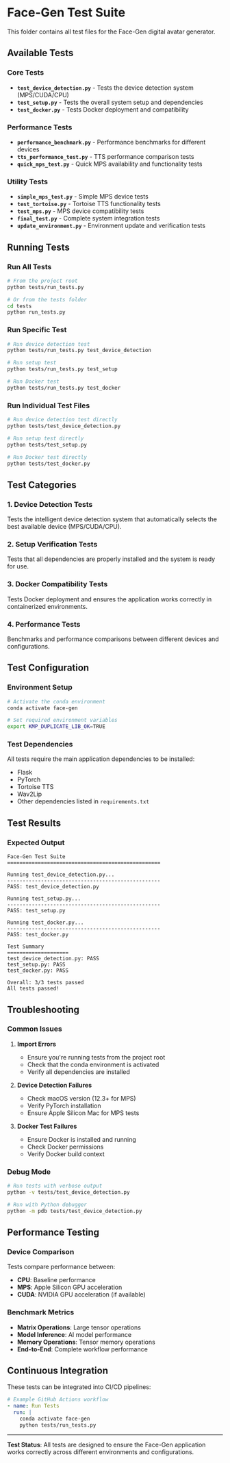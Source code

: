 # Face-Gen Test Suite

This folder contains all test files for the Face-Gen digital avatar generator.

## Available Tests

### Core Tests
- **`test_device_detection.py`** - Tests the device detection system (MPS/CUDA/CPU)
- **`test_setup.py`** - Tests the overall system setup and dependencies
- **`test_docker.py`** - Tests Docker deployment and compatibility

### Performance Tests
- **`performance_benchmark.py`** - Performance benchmarks for different devices
- **`tts_performance_test.py`** - TTS performance comparison tests
- **`quick_mps_test.py`** - Quick MPS availability and functionality tests

### Utility Tests
- **`simple_mps_test.py`** - Simple MPS device tests
- **`test_tortoise.py`** - Tortoise TTS functionality tests
- **`test_mps.py`** - MPS device compatibility tests
- **`final_test.py`** - Complete system integration tests
- **`update_environment.py`** - Environment update and verification tests

## Running Tests

### Run All Tests
```bash
# From the project root
python tests/run_tests.py

# Or from the tests folder
cd tests
python run_tests.py
```

### Run Specific Test
```bash
# Run device detection test
python tests/run_tests.py test_device_detection

# Run setup test
python tests/run_tests.py test_setup

# Run Docker test
python tests/run_tests.py test_docker
```

### Run Individual Test Files
```bash
# Run device detection test directly
python tests/test_device_detection.py

# Run setup test directly
python tests/test_setup.py

# Run Docker test directly
python tests/test_docker.py
```

## Test Categories

### 1. Device Detection Tests
Tests the intelligent device detection system that automatically selects the best available device (MPS/CUDA/CPU).

### 2. Setup Verification Tests
Tests that all dependencies are properly installed and the system is ready for use.

### 3. Docker Compatibility Tests
Tests Docker deployment and ensures the application works correctly in containerized environments.

### 4. Performance Tests
Benchmarks and performance comparisons between different devices and configurations.

## Test Configuration

### Environment Setup
```bash
# Activate the conda environment
conda activate face-gen

# Set required environment variables
export KMP_DUPLICATE_LIB_OK=TRUE
```

### Test Dependencies
All tests require the main application dependencies to be installed:
- Flask
- PyTorch
- Tortoise TTS
- Wav2Lip
- Other dependencies listed in `requirements.txt`

## Test Results

### Expected Output
```
Face-Gen Test Suite
==================================================

Running test_device_detection.py...
--------------------------------------------------
PASS: test_device_detection.py

Running test_setup.py...
--------------------------------------------------
PASS: test_setup.py

Running test_docker.py...
--------------------------------------------------
PASS: test_docker.py

Test Summary
====================
test_device_detection.py: PASS
test_setup.py: PASS
test_docker.py: PASS

Overall: 3/3 tests passed
All tests passed!
```

## Troubleshooting

### Common Issues

1. **Import Errors**
   - Ensure you're running tests from the project root
   - Check that the conda environment is activated
   - Verify all dependencies are installed

2. **Device Detection Failures**
   - Check macOS version (12.3+ for MPS)
   - Verify PyTorch installation
   - Ensure Apple Silicon Mac for MPS tests

3. **Docker Test Failures**
   - Ensure Docker is installed and running
   - Check Docker permissions
   - Verify Docker build context

### Debug Mode
```bash
# Run tests with verbose output
python -v tests/test_device_detection.py

# Run with Python debugger
python -m pdb tests/test_device_detection.py
```

## Performance Testing

### Device Comparison
Tests compare performance between:
- **CPU**: Baseline performance
- **MPS**: Apple Silicon GPU acceleration
- **CUDA**: NVIDIA GPU acceleration (if available)

### Benchmark Metrics
- **Matrix Operations**: Large tensor operations
- **Model Inference**: AI model performance
- **Memory Operations**: Tensor memory operations
- **End-to-End**: Complete workflow performance

## Continuous Integration

These tests can be integrated into CI/CD pipelines:

```yaml
# Example GitHub Actions workflow
- name: Run Tests
  run: |
    conda activate face-gen
    python tests/run_tests.py
```

---

**Test Status**: All tests are designed to ensure the Face-Gen application works correctly across different environments and configurations. 